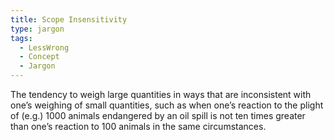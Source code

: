 ```yaml
---
title: Scope Insensitivity
type: jargon
tags:
  - LessWrong
  - Concept
  - Jargon
---
```




The tendency to weigh large quantities in ways that are inconsistent with one’s weighing of small quantities, such as when one’s reaction to the plight of (e.g.) 1000 animals endangered by an oil spill is not ten times greater than one’s reaction to 100 animals in the same circumstances.  
 
